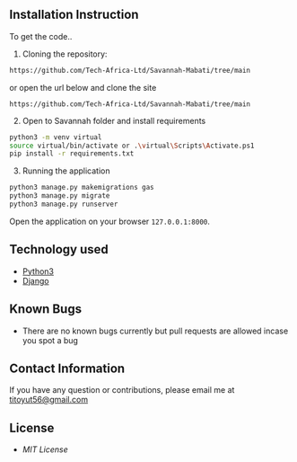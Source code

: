## Installation Instruction
To get the code..

1. Cloning the repository:
  ```bash
  https://github.com/Tech-Africa-Ltd/Savannah-Mabati/tree/main
  ```
 or open the url below and clone the site
  ```
  https://github.com/Tech-Africa-Ltd/Savannah-Mabati/tree/main
  ```
2. Open to Savannah folder and install requirements
  ```bash  
  python3 -m venv virtual
  source virtual/bin/activate or .\virtual\Scripts\Activate.ps1
  pip install -r requirements.txt
  ```

3. Running the application
  ```bash
  python3 manage.py makemigrations gas
  python3 manage.py migrate
  python3 manage.py runserver
  ```
Open the application on your browser `127.0.0.1:8000`.


## Technology used

* [Python3](https://www.python.org/)
* [Django](https://www.djangoproject.com/)


## Known Bugs
* There are no known bugs currently but pull requests are allowed incase you spot a bug

## Contact Information 

If you have any question or contributions, please email me at titoyut56@gmail.com

## License
* *MIT License*
